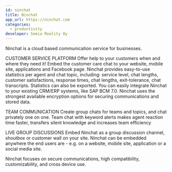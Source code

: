 ```yaml
---
id: ninchat
title: Ninchat
app_url: https://ninchat.com
categories:
  - productivity
developer: Somia Reality Oy
---
```

Ninchat is a cloud based communication service for businesses.

CUSTOMER SERVICE PLATFORM
Offer help to your customers when and where they need it! Embed the customer care chat to your website, mobile site, applications and Facebook page.
Ninchat provides easy-to-use statistics per agent and chat topic, including: service level, chat lengths, customer satisfactions, response times, chat lengths, exit-tolerance, chat transcripts. Statistics can also be exported.
You can easily integrate Ninchat to your existing CRM/ERP systems, like SAP BCM 7.0.
Ninchat uses the strongest available encryption options for securing communications and stored data.

TEAM COMMUNICATION
Create group chats for teams and topics, and chat privately one on one. Team chat with keyword alerts makes agent reaction time faster, transfers silent knowledge and increases team efficiency

LIVE GROUP DISCUSSIONS
Embed Ninchat as a group discussion channel, shoutbox or customer wall on your site.
Ninchat can be embedded anywhere the end users are - e.g. on a website, mobile site, application or a social media site.

Ninchat focuses on secure communications, high compatibility, customizability, and cross device use.
